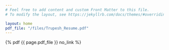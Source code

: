 ```yaml
---
# Feel free to add content and custom Front Matter to this file.
# To modify the layout, see https://jekyllrb.com/docs/themes/#overriding-theme-defaults

layout: home
pdf_file: "/files/Trupesh_Resume.pdf"
---
```

{% pdf {{ page.pdf_file }} no_link %}
